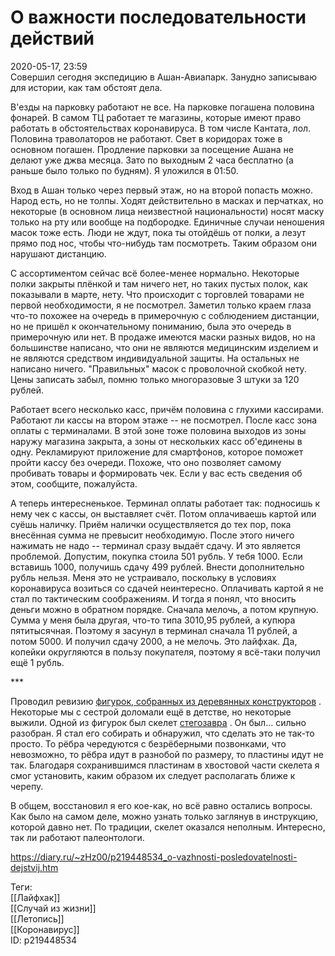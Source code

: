О важности последовательности действий
=======================================

   
 2020-05-17, 23:59   
  Совершил сегодня экспедицию в Ашан-Авиапарк. Занудно записываю для истории, как там обстоят дела.   
   
 В'езды на парковку работают не все. На парковке погашена половина фонарей. В самом ТЦ работает те магазины, которые имеют право работать в обстоятельствах коронавируса. В том числе Кантата, лол. Половина траволаторов не работают. Свет в коридорах тоже в основном погашен. Продление парковки за посещение Ашана не делают уже джва месяца. Зато по выходным 2 часа бесплатно (а раньше было только по будням). Я уложился в 01:50.   
   
 Вход в Ашан только через первый этаж, но на второй попасть можно. Народ есть, но не толпы. Ходят действительно в масках и перчатках, но некоторые (в основном лица неизвестной национальности) носят маску только на рту или вообще на подбородке. Единичные случаи неношения масок тоже есть. Люди не ждут, пока ты отойдёшь от полки, а лезут прямо под нос, чтобы что-нибудь там посмотреть. Таким образом они нарушают дистанцию.   
   
 С ассортиментом сейчас всё более-менее нормально. Некоторые полки закрыты плёнкой и там ничего нет, но таких пустых полок, как показывали в марте, нету. Что происходит с торговлей товарами не первой необходимости, я не посмотрел. Заметил только краем глаза что-то похожее на очередь в примерочную с соблюдением дистанции, но не пришёл к окончательному пониманию, была это очередь в примерочную или нет. В продаже имеются маски разных видов, но на большинстве написано, что они не являются медицинским изделием и не являются средством индивидуальной защиты. На остальных не написано ничего. "Правильных" масок с проволочной скобкой нету. Цены записать забыл, помню только многоразовые 3 штуки за 120 рублей.   
   
 Работает всего несколько касс, причём половина с глухими кассирами. Работают ли кассы на втором этаже -- не посмотрел. После касс зона оплаты с терминалами. В этой зоне тоже половина выходов из зоны наружу магазина закрыта, а зоны от нескольких касс об'единены в одну. Рекламируют приложение для смартфонов, которое поможет пройти кассу без очереди. Похоже, что оно позволяет самому пробивать товары и формировать чек. Если у вас есть сведения об этом, сообщите, пожалуйста.   
   
 А теперь интересненькое. Терминал оплаты работает так: подносишь к нему чек с кассы, он выставляет счёт. Потом оплачиваешь картой или суёшь наличку. Приём налички осуществляется до тех пор, пока внесённая сумма не превысит необходимую. После этого ничего нажимать не надо -- терминал сразу выдаёт сдачу. И это является проблемой. Допустим, покупка стоила 501 рубль. У тебя 1000. Если вставишь 1000, получишь сдачу 499 рублей. Внести дополнительно рубль нельзя. Меня это не устраивало, поскольку в условиях коронавируса возиться со сдачей неинтересно. Оплачивать картой я не стал по тактическим соображениям. И тогда я понял, что вносить деньги можно в обратном порядке. Сначала мелочь, а потом крупную. Сумма у меня была другая, что-то типа 3010,95 рублей, а купюра пятитысячная. Поэтому я засунул в терминал сначала 11 рублей, а потом 5000. И получил сдачу 2000, а не мелочь. Это лайфхак. Да, копейки округляются в пользу покупателя, поэтому я всё-таки получил ещё 1 рубль.   
   
 \*\*\*   
   
 Проводил ревизию  [фигурок, собранных из деревянных конструкторов](https://market.yandex.ru/catalog--sbornye-dereviannye-modeli/60784/list?glfilter=13860823%3A13860828&local-offers-first=0&onstock=1)  . Некоторые мы с сестрой доломали ещё в детстве, но некоторые выжили. Одной из фигурок был скелет  [стегозавра](https://youtu.be/7-qMry2kuug?t=350)  . Он был... сильно разобран. Я стал его собирать и обнаружил, что сделать это не так-то просто. То рёбра чередуются с безрёберными позвонками, что невозможно, то рёбра идут в разнобой по размеру, то пластины идут не так. Благодаря сохранившимся пластинам в хвостовой части скелета я смог установить, каким образом их следует располагать ближе к черепу.   
   
 В общем, восстановил я его кое-как, но всё равно остались вопросы. Как было на самом деле, можно узнать только заглянув в инструкцию, которой давно нет. По традиции, скелет оказался неполным. Интересно, так ли работают палеонтологи.   
    
 <https://diary.ru/~zHz00/p219448534_o-vazhnosti-posledovatelnosti-dejstvij.htm>   
   
 Теги:   
 [[Лайфхак]]   
 [[Случай из жизни]]   
 [[Летопись]]   
 [[Коронавирус]]   
 ID: p219448534